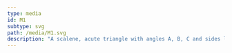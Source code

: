 ```yaml
---
type: media
id: M1
subtype: svg
path: /media/M1.svg
description: "A scalene, acute triangle with angles A, B, C and sides lengths a, b, c"
---
```

